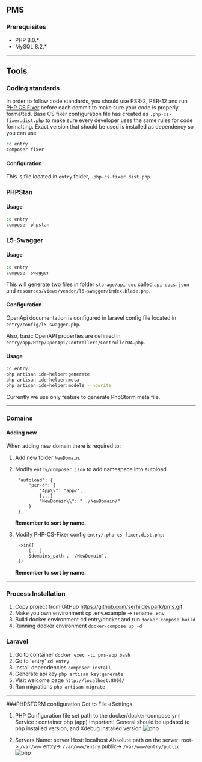 ## PMS

### Prerequisites

- PHP 8.0.*
- MySQL 8.2.*
---
## Tools
<a name="tools"></a>

### Coding standards
<a name="Coding standards"></a>

In order to follow code standards, you should use PSR-2, PSR-12 and run [PHP CS Fixer](https://github.com/FriendsOfPHP/PHP-CS-Fixer) before each commit to make sure your code is properly formatted. Base CS fixer configuration file has created as `.php-cs-fixer.dist.php` to make sure every developer uses the same rules for code formatting.  Exact version that should be used is installed as dependency so you can use 
```bash
cd entry
composer fixer
```
#### Configuration
This is file located in `entry` folder, `.php-cs-fixer.dist.php`

### PHPStan
<a name="phpstan"></a>

#### Usage
```bash
cd entry
composer phpstan
```

### L5-Swagger
<a name="l5-swagger"></a>

#### Usage
```bash
cd entry
composer swagger
```
This will generate two files in folder `storage/api-doc` called `api-docs.json` and `resources/views/vendor/l5-swagger/index.blade.php`.

#### Configuration
OpenApi documentation is configured in laravel config file located in `entry/config/l5-swagger.php`.

Also, basic OpenAPI properties are definied in `entry/app/Http/OpenApi/Controllers/ControllerOA.php`.

#### Usage
```bash
cd entry
php artisan ide-helper:generate
php artisan ide-helper:meta
php artisan ide-helper:models --nowrite
```
Currently we use only feature to generate PhpStorm meta file.

---
### Domains
<a name="domains"></a>

#### Adding new
<a name="adding-new"></a>

When adding new domain there is required to:
1. Add new folder `NewDomain`.
2. Modify `entry/composer.json` to add namespace into autoload.
   ```
    "autoload": {
        "psr-4": {
            "App\\": "app/",
            [...]
            "NewDomain\\": "../NewDomain/"
        }
    },
   ```
   **Remember to sort by name.**

3. Modify PHP-CS-Fixer config `entry/.php-cs-fixer.dist.php`:
   ```
    ->in([
        [...]
        $domains_path . '/NewDomain',
    ])
   ```
   **Remember to sort by name.**

---
### Process Installation 

1. Copy project from GitHub https://github.com/serhiidevpark/pms.git
2. Make you own environment cp .env.example  -> rename .env 
3. Build docker environment cd entry/docker and run ```docker-compose build```
4. Running docker environment  ```docker-compose up -d```

### Laravel
1. Go to container
```docker exec -ti pms-app bash```
2. Go to 'entry'
```cd entry```
3. Install dependencies
```composer install```
4. Generate api key
```php artisan key:generate```
5. Visit welcome page 
```http://localhost:8000/```
6. Run migrations
```php artisan migrate```
---
###PHPSTORM configuration
Got to File->Settings 
  1. PHP
  Configuration file set path to the docker/docker-compose.yml Service : container php (app)
  Important!
  General should be updated to php installed version, and Xdebug installed version
  ![php](../master/readmeSoutce/php.png)

  2. Servers
    Name: server
    Host: localhost
    Absolute path on the server: root-> ```/var/www``` entry-> ```/var/www/entry``` public-> ```/var/www/entry/public```
  ![php](../master/readmeSoutce/server.png)
